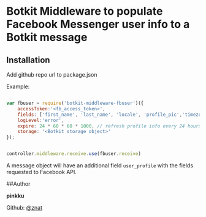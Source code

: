 # Botkit Middleware to populate Facebook Messenger user info to a Botkit message
## Installation
Add github repo url to package.json

Example:
```js

var fbuser = require('botkit-middleware-fbuser')({
    accessToken:'<fb_access_token>',
    fields: ['first_name', 'last_name', 'locale', 'profile_pic','timezone','gender','is_payment_enabled'],
    logLevel:'error',
    expire: 24 * 60 * 60 * 1000, // refresh profile info every 24 hours
    storage: '<Botkit storage object>'
});


controller.middleware.receive.use(fbuser.receive)
```
A message object will have an additional field `user_profile` with the fields requested to Facebook API.

##Author

**pinkku**

Github: [@znat](https://github.com/pinkku)
